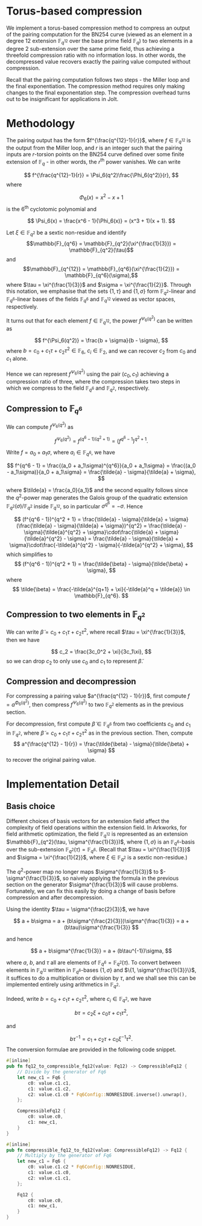 # Torus-based compression

We implement a torus-based compression method to compress an output of the pairing computation for the BN254 curve (viewed as an element in a degree 12 extension $\mathbb{F}_{q^{12}}$ over the base prime field $\mathbb{F}_q$) to two elements in a degree 2 sub-extension over the same prime field, thus achieving a threefold compression ratio with no information loss. In other words, the decompressed value recovers exactly the pairing value computed without compression.

Recall that the pairing computation follows two steps - the Miller loop and the final exponentiation. The compression method requires only making changes to the final exponentation step. The compression overhead turns out to be insignificant for applications in Jolt.

# Methodology 
The pairing output has the form $f^{\frac{q^{12}-1}{r}}$, where $f \in \mathbb{F}_{q^{12}}$ is the output from the Miller loop, and $r$ is an integer such that the pairing inputs are $r$-torsion points on the BN254 curve defined over some finite extension of $\mathbb{F}_q$ - in other words, the $r^{\text{th}}$ power vanishes. We can write

$$
f^{\frac{q^{12}-1}{r}} = \Psi_6(q^2)\frac{\Phi_6(q^2)}{r}, 
$$ 
where 

$$
\Phi_6(x) = x^2 - x + 1
$$
is the $6^{\text{th}}$ cyclotomic polynomial and 

$$
\Psi_6(x) = \frac{x^6 - 1}{\Phi_6(x)} = (x^3 + 1)(x + 1).
$$

Let $\xi \in \mathbb{F}_{q^2}$ be a sextic non-residue and identify 
$$\mathbb{F}_{q^6} = \mathbb{F}_{q^2}(\xi^{\frac{1}{3}}) = \mathbb{F}_{q^2}(\tau)$$
and 
$$\mathbb{F}_{q^{12}} = \mathbb{F}_{q^6}(\xi^{\frac{1}{2}}) = \mathbb{F}_{q^6}(\sigma),$$
where $\tau = \xi^{\frac{1}{3}}$ and $\sigma = \xi^{\frac{1}{2}}$. Through this notation, we emphasise that the sets $\{1, \tau\}$ and $\{1, \sigma\}$ form $\mathbb{F}_{q^2}$-linear and $\mathbb{F}_{q^6}$-linear bases of the fields $\mathbb{F}_{q^6}$ and $\mathbb{F}_{q^{12}}$ viewed as vector spaces, respectively. 

<!-- For example, each element $a \in \mathbb{F}_{q^{12}}$ is uniquely represented as $a = a_0 + a_1\sigma$ where the coefficients $a_i$ are in $\mathbb{F}_{q^6}$, and multiplication is implemented  -->

It turns out that for each element $f \in \mathbb{F}_{q^{12}}$, the power $f^{\Psi_6(q^2)}$ can be written as 

$$
f^{\Psi_6(q^2)} = \frac{b + \sigma}{b - \sigma},
$$
where $b = c_0 + c_1\tau + c_2\tau^2 \in \mathbb{F}_6$, $c_i \in \mathbb{F}_2$, and we can recover $c_2$ from $c_0$ and $c_1$ alone. 

Hence we can represent $f^{\Psi_6(q^2)}$ using the pair $(c_0, c_1)$ achieving a compression ratio of three, where the compression takes two steps in which we compress to the field $\mathbb{F}_{q^6}$ and $\mathbb{F}_{q^2}$, respectively.

## Compression to $\mathbb{F}_{q^6}$ 

We can compute $f^{\Psi_6(q^2)}$ as 

$$
f^{\Psi_6(q^2)} = f^{(q^6 - 1)(q^2 + 1)} = (f^{q^6 - 1})^{q^2 + 1}.
$$

Write $f = a_0 + a_1\sigma$, where $a_i \in \mathbb{F}_{q^6}$, we have 

$$
f^{q^6 - 1} = \frac{(a_0 + a_1\sigma)^{q^6}}{a_0 + a_1\sigma} = \frac{(a_0 - a_1\sigma)}{a_0 + a_1\sigma} = \frac{\tilde{a} - \sigma}{\tilde{a} + \sigma}, 
$$

where $\tilde{a} = \frac{a_0}{a_1}$ and the second equality follows since the $q^2$-power map generates the Galois group of the quadratic extension $\mathbb{F}_{q^{2}}(\sigma)/\mathbb{F}_{q^2}$ inside $\mathbb{F}_{q^{12}}$, so in particular $\sigma^{q^6} = -\sigma$. Hence

$$
(f^{q^6 - 1})^{q^2 + 1} = \frac{\tilde{a} - \sigma}{\tilde{a} + \sigma}(\frac{\tilde{a} - \sigma}{\tilde{a} + \sigma})^{q^2} = \frac{\tilde{a} - \sigma}{\tilde{a}^{q^2} + \sigma}\cdot\frac{\tilde{a} + \sigma}{\tilde{a}^{q^2} - \sigma} = \frac{\tilde{a} - \sigma}{\tilde{a} + \sigma}\cdot\frac{-\tilde{a}^{q^2} - \sigma}{-\tilde{a}^{q^2} + \sigma},
$$
which simplifies to 
$$
(f^{q^6 - 1})^{q^2 + 1} = \frac{\tilde{\beta} - \sigma}{\tilde{\beta} + \sigma},
$$
where 
$$
\tilde{\beta} = \frac{-\tilde{a}^{q+1} + \xi}{-\tilde{a}^q + \tilde{a}} \in \mathbb{F}_{q^6}.
$$


## Compression to two elements in $\mathbb{F}_{q^2}$

We can write $\tilde{\beta} = c_0 + c_1\tau + c_2\tau^2$, where recall $\tau = \xi^{\frac{1}{3}}$, then we have

$$
c_2 = \frac{3c_0^2 + \xi}{3c_1\xi},
$$
so we can drop $c_2$ to only use $c_0$ and $c_1$ to represent $\tilde{\beta}$.

## Compression and decompression
For compressing a pairing value $a^{\frac{q^{12} - 1}{r}}$, first compute $f = a^{\Phi_6(q^2)}$, then compress $f^{\Psi_6(q^2)}$ to two $\mathbb{F}_{q^2}$ elements as in the previous section. 

For decompression, first compute $\tilde{\beta} \in \mathbb{F}_{q^6}$ from two coefficients $c_0$ and $c_1$ in $\mathbb{F}_{q^2}$, where $\tilde{\beta} = c_0 + c_1\tau + c_2\tau^2$ as in the previous section. Then, compute  
$$
a^{\frac{q^{12} - 1}{r}} = \frac{\tilde{\beta} - \sigma}{\tilde{\beta} + \sigma}
$$to recover the original pairing value.

# Implementation Detail

## Basis choice
Different choices of basis vectors for an extension field affect the complexity of field operations within the extension field. In Arkworks, for field arithmetic optimization, the field $\mathbb{F}_{q^{12}}$ is represented as an extension $\mathbb{F}_{q^2}(\tau, \sigma^{\frac{1}{3}})$, where $\{1, \sigma\}$ is an $\mathbb{F}_{q^6}$-basis over the sub-extension $\mathbb{F}_{q^2}(\tau) = \mathbb{F}_{q^6}$. (Recall that $\tau = \xi^{\frac{1}{3}}$ and $\sigma = \xi^{\frac{1}{2}}$, where $\xi \in \mathbb{F}_{q^2}$ is a sextic non-residue.)

The $q^2$-power map no longer maps $\sigma^{\frac{1}{3}}$ to $-\sigma^{\frac{1}{3}}$, so naively applying the formula in the previous section on the generator $\sigma^{\frac{1}{3}}$ will cause problems. Fortunately, we can fix this easily by doing a change of basis before compression and after decompression. 

Using the identity $\tau = \sigma^{\frac{2}{3}}$, we have

$$
a + b\sigma = a + (b\sigma^{\frac{2}{3}})\sigma^{\frac{1}{3}} = a + (b\tau)\sigma^{\frac{1}{3}}
$$

and hence 

$$
a + b\sigma^{\frac{1}{3}} = a + (b\tau^{-1})\sigma,
$$

where $a$, $b$, and $\tau$ all are elements of $\mathbb{F}_{q^6} = \mathbb{F}_{q^2}(\tau)$. To convert between elements in $\mathbb{F}_{q^{12}}$ written in $\mathbb{F}_{q^6}$-bases $\{1, \sigma\}$ and $\{1, \sigma^{\frac{1}{3}}\}$, it suffices to do a multiplication or division by $\tau$, and we shall see this can be implemented entirely using arithmetics in $\mathbb{F}_{q^2}$.

Indeed, write $b = c_0 + c_1\tau + c_2\tau^2$, where $c_i \in \mathbb{F}_{q^2}$, we have

$$
b\tau = c_2\xi + c_0\tau + c_1\tau^2,
$$

and

$$
b\tau^{-1} = c_1 + c_2\tau + c_0\xi^{-1}\tau^2.
$$
The conversion formulae are provided in the following code snippet.

```rust
#[inline]
pub fn fq12_to_compressible_fq12(value: Fq12) -> CompressibleFq12 {
    // Divide by the generator of Fq6
    let new_c1 = Fq6 {
        c0: value.c1.c1,
        c1: value.c1.c2,
        c2: value.c1.c0 * Fq6Config::NONRESIDUE.inverse().unwrap(),
    };

    CompressibleFq12 {
        c0: value.c0,
        c1: new_c1,
    }
}

#[inline]
pub fn compressible_fq12_to_fq12(value: CompressibleFq12) -> Fq12 {
    // Multiply by the generator of Fq6
    let new_c1 = Fq6 {
        c0: value.c1.c2 * Fq6Config::NONRESIDUE,
        c1: value.c1.c0,
        c2: value.c1.c1,
    };

    Fq12 {
        c0: value.c0,
        c1: new_c1,
    }
}
```